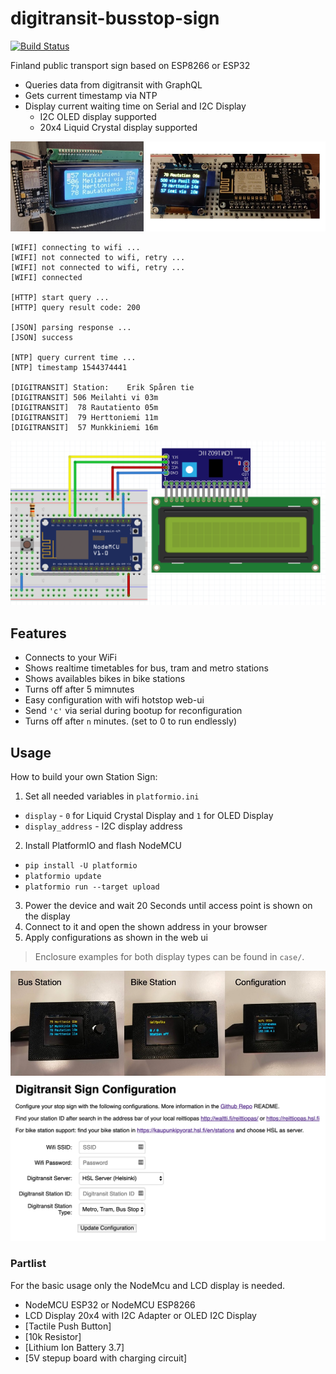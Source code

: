 # digitransit-busstop-sign

[![Build Status](https://travis-ci.com/stetro/digitransit-busstop-sign.svg?branch=master)](https://travis-ci.com/stetro/digitransit-busstop-sign)

Finland public transport sign based on ESP8266 or ESP32

  - Queries data from digitransit with GraphQL
  - Gets current timestamp via NTP
  - Display current waiting time on Serial and I2C Display
    - I2C OLED display supported
    - 20x4 Liquid Crystal display supported

![](demo.jpg)

```
[WIFI] connecting to wifi ...
[WIFI] not connected to wifi, retry ...
[WIFI] not connected to wifi, retry ...
[WIFI] connected

[HTTP] start query ...
[HTTP] query result code: 200

[JSON] parsing response ...
[JSON] success

[NTP] query current time ...
[NTP] timestamp 1544374441

[DIGITRANSIT] Station:    Erik Spåren tie
[DIGITRANSIT] 506 Meilahti vi 03m
[DIGITRANSIT]  78 Rautatiento 05m
[DIGITRANSIT]  79 Herttoniemi 11m
[DIGITRANSIT]  57 Munkkiniemi 16m
```

![](frizing.png)

## Features

* Connects to your WiFi
* Shows realtime timetables for bus, tram and metro stations
* Shows availables bikes in bike stations
* Turns off after 5 mimnutes
* Easy configuration with wifi hotstop web-ui
* Send `'c'` via serial during bootup for reconfiguration
* Turns off after `n` minutes. (set to 0 to run endlessly)

## Usage

How to build your own Station Sign:

1. Set all needed variables in `platformio.ini`
  - `display` - `0` for Liquid Crystal Display and `1` for OLED Display
  - `display_address` - I2C display address
2. Install PlatformIO and flash NodeMCU
  - `pip install -U platformio`
  - `platformio update`
  - `platformio run --target upload`
3. Power the device and wait 20 Seconds until access point is shown on the display
4. Connect to it and open the shown address in your browser
5. Apply configurations as shown in the web ui

> Enclosure examples for both display types can be found in `case/`.

![](demo2.jpg)
![](demo3.png)

### Partlist

For the basic usage only the NodeMcu and LCD display is needed.

* NodeMCU ESP32 or NodeMCU ESP8266
* LCD Display 20x4 with I2C Adapter or OLED I2C Display
* [Tactile Push Button]
* [10k Resistor]
* [Lithium Ion Battery 3.7]
* [5V stepup board with charging circuit]

